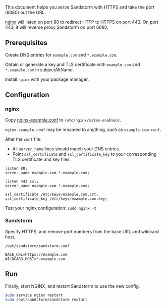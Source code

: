 This document helps you serve Sandstorm with HTTPS and take the port (6080) out the URL.

[nginx](http://nginx.org/en/) will listen on port 80 to redirect HTTP to HTTPS on port 443.
On port 443, it will reverse proxy Sandstorm on port 6080.

## Prerequisites
Create DNS entries for `example.com` and `*.example.com`.

Obtain or generate a key and TLS certificate with `example.com` and `*.example.com` in subjectAltName.

Install `nginx` with your package manager.

## Configuration

### nginx
Copy [nginx-example.conf](https://github.com/sandstorm-io/sandstorm/blob/master/nginx-example.conf) to `/etc/nginx/sites-enabled/`.

`nginx-example.conf` may be renamed to anything, such as `example.com.conf`.

Alter the `conf` file.

- All `server_name` lines should match your DNS entries.
- Point `ssl_certificate` and `ssl_certificate_key` to your corresponding TLS certificate and key files.

```
listen 80;
server_name example.com *.example.com;

listen 443 ssl;
server_name example.com *.example.com;

ssl_certificate /etc/keys/example.com.crt;
ssl_certificate_key /etc/keys/example.com.key;
```

Test your nginx configuration:
`sudo nginx -t`

### Sandstorm
Specify HTTPS, and remove port numbers from the base URL and wildcard host.

`/opt/sandstorm/sandstorm.conf`
```
BASE_URL=https://example.com
WILDCARD_HOST=*.example.com
```

## Run
Finally, start NGINX, and restart Sandstorm to use the new config.

```bash
sudo service nginx restart
sudo /opt/sandstorm/sandstorm restart
```
